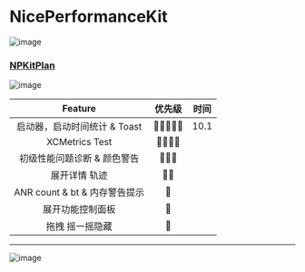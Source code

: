 # NicePerformanceKit

![image](https://mmbiz.qpic.cn/mmbiz_jpg/M54fjP2zXtFq85gb3JKkSUnK9FiaHgU02UFPyJeUj9smQYRenRFiaTXWzea1GLnyfuf0dASKODiaAWAsMDJKjYKUQ/0?wx_fmt=jpeg)

### [NPKitPlan](./Wiki/NPKit_Plan.md)

![image](https://mmbiz.qpic.cn/mmbiz_jpg/M54fjP2zXtFcEiahyfjOCybpKcIPmqKb5N1Da700VAY0Kf2H9k7zLkhCzw5kK93UujOAZiaqI33m3X2gUkzD8IYA/0?wx_fmt=jpeg)

| Feature | 优先级 | 时间 |
| :-: | :-: |:-: |
| 启动器，启动时间统计 & Toast  | 🌟🌟🌟🌟🌟 | 10.1 |
| XCMetrics Test | 🌟🌟🌟🌟|  |
| 初级性能问题诊断 & 颜色警告   | 🌟🌟🌟| |
|  展开详情 轨迹    | 🌟🌟| |
| ANR count & bt & 内存警告提示  | 🌟| |
| 展开功能控制面板  | 🌟| |
| 拖拽 摇一摇隐藏 | 🌟| |

---

![image](https://mmbiz.qpic.cn/mmbiz_gif/M54fjP2zXtFq85gb3JKkSUnK9FiaHgU02Nn8O0bmjwiaicIv5yS7LzmFxf6YQLOTeV0dZ4tLKsb8hNT5YxgB3VBrg/0?wx_fmt=gif)
